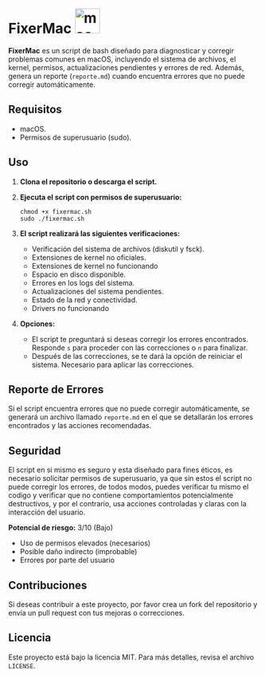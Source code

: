 # FixerMac <img src="[fg](https://upload.wikimedia.org/wikipedia/commons/c/c9/Finder_Icon_macOS_Big_Sur.png)" alt="macOS Image" width="50" height="50"/>

**FixerMac** es un script de bash diseñado para diagnosticar y corregir problemas comunes en macOS, incluyendo el sistema de archivos, el kernel, permisos, actualizaciones pendientes y errores de red. Además, genera un reporte (`reporte.md`) cuando encuentra errores que no puede corregir automáticamente.

## Requisitos

- macOS.
- Permisos de superusuario (sudo).

## Uso

1. **Clona el repositorio o descarga el script.**
   
2. **Ejecuta el script con permisos de superusuario:**
   ```
   chmod +x fixermac.sh
   sudo ./fixermac.sh
   ```

3. **El script realizará las siguientes verificaciones:**
   - Verificación del sistema de archivos (diskutil y fsck).
   - Extensiones de kernel no oficiales.
   - Extensiones de kernel no funcionando
   - Espacio en disco disponible.
   - Errores en los logs del sistema.
   - Actualizaciones del sistema pendientes.
   - Estado de la red y conectividad.
   - Drivers no funcionando

4. **Opciones:**
   - El script te preguntará si deseas corregir los errores encontrados. Responde `s` para proceder con las correcciones o `n` para finalizar.
   - Después de las correcciones, se te dará la opción de reiniciar el sistema. Necesario para aplicar las correcciones.

## Reporte de Errores

Si el script encuentra errores que no puede corregir automáticamente, se generará un archivo llamado `reporte.md` en el que se detallarán los errores encontrados y las acciones recomendadas.

## Seguridad
El script en si mismo es seguro y esta diseñado para fines éticos, es necesario solicitar permisos de superusuario, ya que sin estos el script no puede corregir los errores, de todos modos, puedes verificar tu mismo el codigo y verificar que no contiene comportamientos potencialmente destructivos, y por el contrario, usa acciones controladas y claras con la interacción del usuario.

**Potencial de riesgo:** 3/10 (Bajo)
- Uso de permisos elevados (necesarios)
- Posible daño indirecto (improbable)
- Errores por parte del usuario

## Contribuciones

Si deseas contribuir a este proyecto, por favor crea un fork del repositorio y envía un pull request con tus mejoras o correcciones.

## Licencia

Este proyecto está bajo la licencia MIT. Para más detalles, revisa el archivo `LICENSE`.
